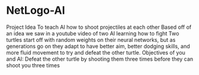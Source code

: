 # NetLogo-AI

Project Idea
To teach AI how to shoot projectiles at each other
Based off of an idea we saw in a youtube video of two AI learning how to fight
Two turtles start off with random weights on their neural networks, but as generations go on they adapt to have better aim, better dodging skills, and more fluid movement to try and defeat the other turtle. 
Objectives of you and AI:
Defeat the other turtle by shooting them three times before they can shoot you three times
